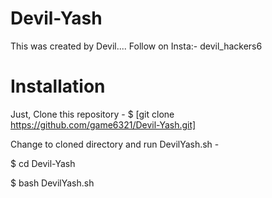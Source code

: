 # Devil-Yash
This was created by Devil....
Follow on Insta:- devil_hackers6
# **Installation**
Just, Clone this repository -
$ [git clone https://github.com/game6321/Devil-Yash.git]


Change to cloned directory and run DevilYash.sh -


$ cd Devil-Yash


$ bash DevilYash.sh
